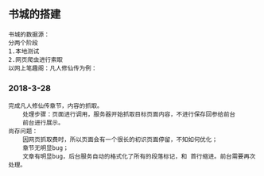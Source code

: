## 书城的搭建

    书城的数据源：
    分两个阶段
    1.本地测试
    2.网页爬虫进行索取
    以网上笔趣阁：凡人修仙传为例：
    
### 2018-3-28 

    完成凡人修仙传章节，内容的抓取。
        处理步骤：页面进行调用，服务器开始抓取目标页面内容，不进行保存回参给前台
        前台进行展示。
    尚存问题：
        因网页抓取费时，所以页面会有一个很长的初识页面停留，不知如何优化；
        章节无明显bug；
        文章有明显bug，后台服务自动的格式化了所有的段落标记，和 首行缩进。前台需要再次处理。
    